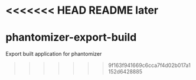 <<<<<<< HEAD
README
later
=======
phantomizer-export-build
========================

Export built application for phantomizer
>>>>>>> 9f163f941669c6cca7f4d02b017a1152d6428885
